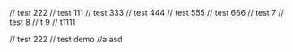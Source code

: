 // test 222
// test 111
// test 333
// test 444
// test 555
// test 666
// test 7
// test 8
// t 9
// t1111

// test 222
// test demo
//a
asd

